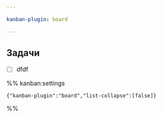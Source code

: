 ```yaml
---

kanban-plugin: board

---
```


## Задачи

- [ ] dfdf




%% kanban:settings
```
{"kanban-plugin":"board","list-collapse":[false]}
```
%%